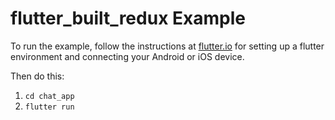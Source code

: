 flutter_built_redux Example
====================

To run the example, follow the instructions at [flutter.io](https://flutter.io)
for setting up a flutter environment and connecting your Android or iOS device.

Then do this:

1. `cd chat_app`
2. `flutter run`
